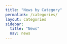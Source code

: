 ```yaml
---
title: "News by Category"
permalink: /categories/
layout: categories
sidebar:
  title: "News"
  nav: news
---
```

